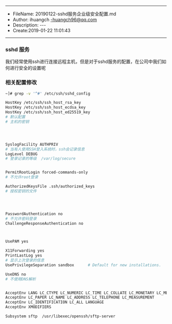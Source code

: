 ___
- FileName: 20190122-sshd服务企业级安全配置.md
- Author: ihuangch -huangch96@qq.com
- Description: ---
- Create:2019-01-22 11:01:43
___

### sshd 服务
我们经常使用ssh进行连接远程主机，但是对于sshd服务的配置，在公司中我们如何进行安全的设置呢


### 相关配置修改
```bash
~]# grep -v '^#' /etc/ssh/sshd_config

HostKey /etc/ssh/ssh_host_rsa_key
HostKey /etc/ssh/ssh_host_ecdsa_key
HostKey /etc/ssh/ssh_host_ed25519_key
# 默认配置
# 主机的密钥




SyslogFacility AUTHPRIV
# 当有人使用SSH登入系统时，ssh会记录信息
LogLevel DEBUG
# 登录记录的等级  /var/log/secure


PermitRootLogin forced-commands-only
# 不允许root登录

AuthorizedKeysFile .ssh/authorized_keys
# 授权密钥的文件




PasswordAuthentication no
# 不允许密码登录
ChallengeResponseAuthentication no



UsePAM yes

X11Forwarding yes
PrintLastLog yes
# 显示上次登录的信息
UsePrivilegeSeparation sandbox		# Default for new installations.

UseDNS no
# 不使用DNS解析


AcceptEnv LANG LC_CTYPE LC_NUMERIC LC_TIME LC_COLLATE LC_MONETARY LC_MESSAGES
AcceptEnv LC_PAPER LC_NAME LC_ADDRESS LC_TELEPHONE LC_MEASUREMENT
AcceptEnv LC_IDENTIFICATION LC_ALL LANGUAGE
AcceptEnv XMODIFIERS

Subsystem sftp	/usr/libexec/openssh/sftp-server
```

